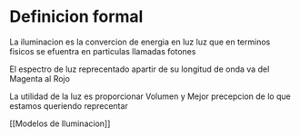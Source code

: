 # Definicion formal
La iluminacion es la convercion de energia en luz
luz que en terminos fisicos se efuentra en particulas llamadas fotones


El espectro de luz reprecentado apartir de su longitud de onda va del Magenta al Rojo

La utilidad de la luz es proporcionar 
Volumen
y Mejor precepcion de lo que estamos queriendo reprecentar

[[Modelos de Iluminacion]]


